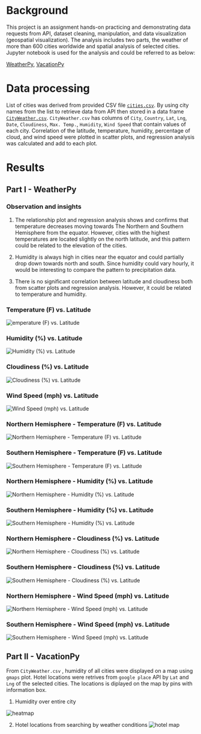 # Background

This project is an assignment hands-on practicing and demonstrating data requests from API, dataset cleaning,  manipulation, and data visualization (geospatial visualization). The analysis includes two parts,  the weather of more than 600 cities worldwide and spatial analysis of selected cities. Jupyter notebook is used for the analysis and could be referred to as below:

[WeatherPy](https://github.com/KeSavanh/python-API-challenge/blob/main/starter_code/WeatherPy.ipynb), 
[VacationPy](https://github.com/KeSavanh/python-API-challenge/blob/main/starter_code/VacationPy.ipynb)


# Data processing
List of cities was derived from provided CSV file [`cities.csv`](https://github.com/KeSavanh/python-API-challenge/blob/main/output_data/cities.csv). By using city names from the list to retrieve data from API then stored in a data frame [`CityWeather.csv`](https://github.com/KeSavanh/python-API-challenge/blob/main/output_data/CityWeather.csv). `CityWeather.csv` has columns of `City`, `Country`, `Lat`, `Lng`, `Date`, `Cloudiness`, `Max. Temp.`, `Humidity`, `Wind Speed` that contain values of each city.
Correlation of the latitude, temperature, humidity, percentage of cloud, and wind speed were plotted in scatter plots, and regression analysis was calculated and add to each plot.

# Results
## Part I - WeatherPy

### Observation and insights

1. The relationship plot and regression analysis shows and confirms that temperature decreases moving towards The Northern and Southern Hemisphere from the equator. However, cities with the highest temperatures are located slightly on the north latitude, and this pattern could be related to the elevation of the cities.

2. Humidity is always high in cities near the equator and could partially drop down towards north and south. Since humidity could vary hourly, it would be interesting to compare the pattern to precipitation data.

3. There is no significant correlation between latitude and cloudiness both from scatter plots and regression analysis. However, it could be related to temperature and humidity.

### Temperature (F) vs. Latitude
   ![emperature (F) vs. Latitude](output_data/Lat_TempMax.png)
### Humidity (%) vs. Latitude
   ![Humidity (%) vs. Latitude](output_data/Lat_Humidity.png)
### Cloudiness (%) vs. Latitude
   ![Cloudiness (%) vs. Latitude](output_data/Lat_Cloudiness.png)
### Wind Speed (mph) vs. Latitude
   ![Wind Speed (mph) vs. Latitude](output_data/Lat_WindSpeed.png)

### Northern Hemisphere - Temperature (F) vs. Latitude
   ![Northern Hemisphere - Temperature (F) vs. Latitude](output_data/NLat_TempMax_Reg.png)
### Southern Hemisphere - Temperature (F) vs. Latitude
   ![Southern Hemisphere - Temperature (F) vs. Latitude](output_data/SLat_TempMax_Reg.png)
### Northern Hemisphere - Humidity (%) vs. Latitude
   ![Northern Hemisphere - Humidity (%) vs. Latitude](output_data/NLat_Humid_Reg.png)
### Southern Hemisphere - Humidity (%) vs. Latitude
   ![Southern Hemisphere - Humidity (%) vs. Latitude](output_data/SLat_Humid_Reg.png)
### Northern Hemisphere - Cloudiness (%) vs. Latitude
   ![Northern Hemisphere - Cloudiness (%) vs. Latitude](output_data/NLat_Cloud_Reg.png)
### Southern Hemisphere - Cloudiness (%) vs. Latitude
   ![Southern Hemisphere - Cloudiness (%) vs. Latitude](output_data/SLat_Cloud_Reg.png)
### Northern Hemisphere - Wind Speed (mph) vs. Latitude
   ![Northern Hemisphere - Wind Speed (mph) vs. Latitude](output_data/NLat_Wind_Reg.png)
### Southern Hemisphere - Wind Speed (mph) vs. Latitude
   ![Southern Hemisphere - Wind Speed (mph) vs. Latitude](output_data/SLat_Wind_Reg.png)

## Part II - VacationPy
From `CityWeather.csv` , humidity of all cities were displayed on a map using `gmaps` plot. Hotel locations were retrives from `google place` API by `Lat` and `Lng` of the selected cities. The locations is diplayed on the map by pins with information box.
1. Humidity over entire city 

  ![heatmap](output_data/Humidity_map.png)

2. Hotel locations from searching by weather conditions
  ![hotel map](output_data/Hotel_map.png)





